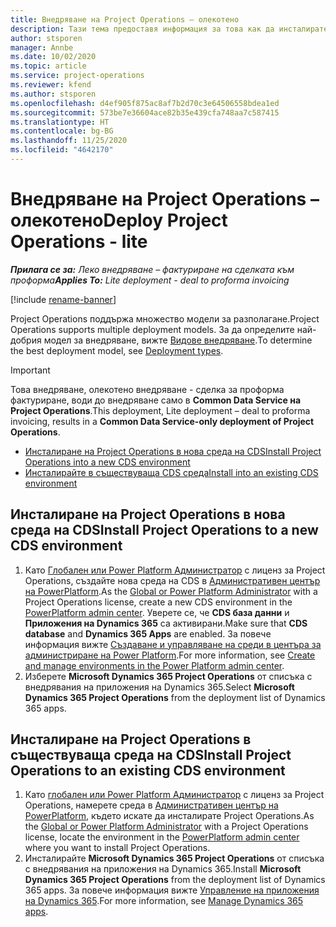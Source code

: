 ```yaml
---
title: Внедряване на Project Operations – олекотено
description: Тази тема предоставя информация за това как да инсталирате внедряване на Project Operations lite - сделка за проформа фактуриране.
author: stsporen
manager: Annbe
ms.date: 10/02/2020
ms.topic: article
ms.service: project-operations
ms.reviewer: kfend
ms.author: stsporen
ms.openlocfilehash: d4ef905f875ac8af7b2d70c3e64506558bdea1ed
ms.sourcegitcommit: 573be7e36604ace82b35e439cfa748aa7c587415
ms.translationtype: HT
ms.contentlocale: bg-BG
ms.lasthandoff: 11/25/2020
ms.locfileid: "4642170"
---
```

# <a name="deploy-project-operations---lite"></a><span data-ttu-id="45a0b-103">Внедряване на Project Operations – олекотено</span><span class="sxs-lookup"><span data-stu-id="45a0b-103">Deploy Project Operations - lite</span></span>

<span data-ttu-id="45a0b-104">_**Прилага се за:** Леко внедряване – фактуриране на сделката към проформа_</span><span class="sxs-lookup"><span data-stu-id="45a0b-104">_**Applies To:** Lite deployment - deal to proforma invoicing_</span></span>

[!include [rename-banner](~/includes/cc-data-platform-banner.md)]

<span data-ttu-id="45a0b-105">Project Operations поддържа множество модели за разполагане.</span><span class="sxs-lookup"><span data-stu-id="45a0b-105">Project Operations supports multiple deployment models.</span></span> <span data-ttu-id="45a0b-106">За да определите най-добрия модел за внедряване, вижте [Видове внедряване](determine-deployment-type.md).</span><span class="sxs-lookup"><span data-stu-id="45a0b-106">To determine the best deployment model, see [Deployment types](determine-deployment-type.md).</span></span>


> [!IMPORTANT]
> <span data-ttu-id="45a0b-107">Това внедряване, олекотено внедряване - сделка за проформа фактуриране, води до внедряване само в **Common Data Service на Project Operations**.</span><span class="sxs-lookup"><span data-stu-id="45a0b-107">This deployment, Lite deployment – deal to proforma invoicing, results in a **Common Data Service-only deployment of Project Operations**.</span></span>

- [<span data-ttu-id="45a0b-108">Инсталиране на Project Operations в нова среда на CDS</span><span class="sxs-lookup"><span data-stu-id="45a0b-108">Install Project Operations into a new CDS environment</span></span>](#new)
- [<span data-ttu-id="45a0b-109">Инсталирайте в съществуваща CDS среда</span><span class="sxs-lookup"><span data-stu-id="45a0b-109">Install into an existing CDS environment</span></span>](#existing)



## <a name="install-project-operations-to-a-new-cds-environment"></a><a name="new"></a><span data-ttu-id="45a0b-110">Инсталиране на Project Operations в нова среда на CDS</span><span class="sxs-lookup"><span data-stu-id="45a0b-110">Install Project Operations to a new CDS environment</span></span>

1. <span data-ttu-id="45a0b-111">Като [Глобален или Power Platform Администратор](https://docs.microsoft.com/power-platform/admin/global-service-administrators-can-administer-without-license) с лиценз за Project Operations, създайте нова среда на CDS в [Административен център на PowerPlatform](https://admin.powerplatform.com).</span><span class="sxs-lookup"><span data-stu-id="45a0b-111">As the [Global or Power Platform Administrator](https://docs.microsoft.com/power-platform/admin/global-service-administrators-can-administer-without-license) with a Project Operations license, create a new CDS environment in the [PowerPlatform admin center](https://admin.powerplatform.com).</span></span> <span data-ttu-id="45a0b-112">Уверете се, че **CDS база данни** и **Приложения на Dynamics 365** са активирани.</span><span class="sxs-lookup"><span data-stu-id="45a0b-112">Make sure that **CDS database** and **Dynamics 365 Apps** are enabled.</span></span> <span data-ttu-id="45a0b-113">За повече информация вижте [Създаване и управляване на среди в центъра за администриране на Power Platform](https://docs.microsoft.com/power-platform/admin/create-environment#create-an-environment-in-the-power-platform-admin-center).</span><span class="sxs-lookup"><span data-stu-id="45a0b-113">For more information, see [Create and manage environments in the Power Platform admin center](https://docs.microsoft.com/power-platform/admin/create-environment#create-an-environment-in-the-power-platform-admin-center).</span></span>
2. <span data-ttu-id="45a0b-114">Изберете **Microsoft Dynamics 365 Project Operations** от списъка с внедрявания на приложения на Dynamics 365.</span><span class="sxs-lookup"><span data-stu-id="45a0b-114">Select **Microsoft Dynamics 365 Project Operations** from the deployment list of Dynamics 365 apps.</span></span>


## <a name="install-project-operations-to-an-existing-cds-environment"></a><a name="existing"></a><span data-ttu-id="45a0b-115">Инсталиране на Project Operations в съществуваща среда на CDS</span><span class="sxs-lookup"><span data-stu-id="45a0b-115">Install Project Operations to an existing CDS environment</span></span>

1. <span data-ttu-id="45a0b-116">Като [глобален или Power Platform Администратор](https://docs.microsoft.com/power-platform/admin/global-service-administrators-can-administer-without-license) с лиценз за Project Operations, намерете среда в [Административен център на PowerPlatform](https://admin.powerplatform.com), където искате да инсталирате Project Operations.</span><span class="sxs-lookup"><span data-stu-id="45a0b-116">As the [Global or Power Platform Administrator](https://docs.microsoft.com/power-platform/admin/global-service-administrators-can-administer-without-license) with a Project Operations license, locate the environment in the [PowerPlatform admin center](https://admin.powerplatform.com) where you want to install Project Operations.</span></span>
2. <span data-ttu-id="45a0b-117">Инсталирайте **Microsoft Dynamics 365 Project Operations** от списъка с внедрявания на приложения на Dynamics 365.</span><span class="sxs-lookup"><span data-stu-id="45a0b-117">Install **Microsoft Dynamics 365 Project Operations** from the deployment list of Dynamics 365 apps.</span></span> <span data-ttu-id="45a0b-118">За повече информация вижте [Управление на приложения на Dynamics 365](https://docs.microsoft.com/power-platform/admin/manage-apps).</span><span class="sxs-lookup"><span data-stu-id="45a0b-118">For more information, see [Manage Dynamics 365 apps](https://docs.microsoft.com/power-platform/admin/manage-apps).</span></span>


